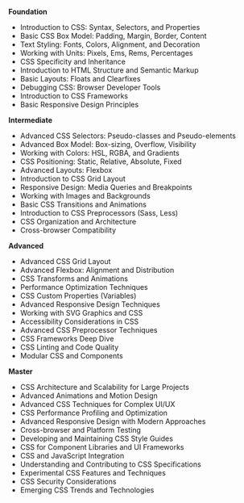 **Foundation**

*   Introduction to CSS: Syntax, Selectors, and Properties
*   Basic CSS Box Model: Padding, Margin, Border, Content
*   Text Styling: Fonts, Colors, Alignment, and Decoration
*   Working with Units: Pixels, Ems, Rems, Percentages
*   CSS Specificity and Inheritance
*   Introduction to HTML Structure and Semantic Markup
*   Basic Layouts: Floats and Clearfixes
*   Debugging CSS: Browser Developer Tools
*   Introduction to CSS Frameworks
*   Basic Responsive Design Principles

**Intermediate**

*   Advanced CSS Selectors: Pseudo-classes and Pseudo-elements
*   Advanced Box Model: Box-sizing, Overflow, Visibility
*   Working with Colors: HSL, RGBA, and Gradients
*   CSS Positioning: Static, Relative, Absolute, Fixed
*   Advanced Layouts: Flexbox
*   Introduction to CSS Grid Layout
*   Responsive Design: Media Queries and Breakpoints
*   Working with Images and Backgrounds
*   Basic CSS Transitions and Animations
*   Introduction to CSS Preprocessors (Sass, Less)
*   CSS Organization and Architecture
*   Cross-browser Compatibility

**Advanced**

*   Advanced CSS Grid Layout
*   Advanced Flexbox: Alignment and Distribution
*   CSS Transforms and Animations
*   Performance Optimization Techniques
*   CSS Custom Properties (Variables)
*   Advanced Responsive Design Techniques
*   Working with SVG Graphics and CSS
*   Accessibility Considerations in CSS
*   Advanced CSS Preprocessor Techniques
*   CSS Frameworks Deep Dive
*   CSS Linting and Code Quality
*   Modular CSS and Components

**Master**

*   CSS Architecture and Scalability for Large Projects
*   Advanced Animations and Motion Design
*   Advanced CSS Techniques for Complex UI/UX
*   CSS Performance Profiling and Optimization
*   Advanced Responsive Design with Modern Approaches
*   Cross-browser and Platform Testing
*   Developing and Maintaining CSS Style Guides
*   CSS for Component Libraries and UI Frameworks
*   CSS and JavaScript Integration
*   Understanding and Contributing to CSS Specifications
*   Experimental CSS Features and Techniques
*   CSS Security Considerations
*   Emerging CSS Trends and Technologies


